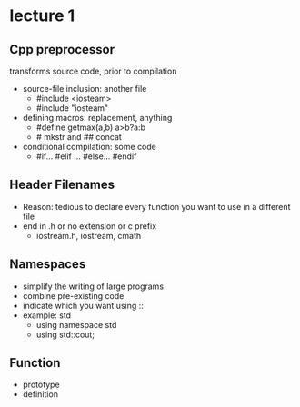 # lecture 1

## Cpp preprocessor

transforms source code, prior to compilation

- source-file inclusion: another file
  - #include <iosteam\>
  - #include "iosteam"
- defining macros: replacement, anything
  - #define getmax(a,b) a>b?a:b
  - \# mkstr and ## concat
- conditional compilation: some code
  - #if... #elif ... #else... #endif

## Header Filenames

- Reason: tedious to declare every function you want to use in a different file
- end in .h or no extension or c prefix
  - iostream.h, iostream, cmath

## Namespaces

- simplify the writing of large programs
- combine pre-existing code
- indicate which you want using ::
- example: std
  - using namespace std
  - using std::cout;

## Function

- prototype
- definition
